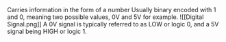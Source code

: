 Carries information in the form of a number
Usually binary encoded with 1 and 0, meaning two possible values, 0V and 5V for example.
![[Digital Signal.png]]
A 0V signal is typically referred to as LOW or logic 0, and a 5V signal being HIGH or logic 1.
